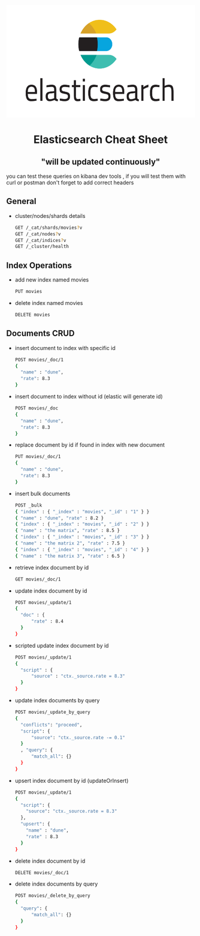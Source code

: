 <p align="center">
  <img src="img.png" height="300" >
</p>

<p align="center">
  <h1 align="center">Elasticsearch Cheat Sheet </h1>
  <h2 align="center">"will be updated continuously" </h2>
</p>

you can test these queries on kibana dev tools ,
if you will test them with curl or postman don't forget to add correct headers

## General

- cluster/nodes/shards details

  ```sh
  GET /_cat/shards/movies?v
  GET /_cat/nodes?v
  GET /_cat/indices?v
  GET /_cluster/health
  ```

## Index Operations

- add new index named movies

  ```sh
  PUT movies
  ```

- delete index named movies

  ```sh
  DELETE movies
  ```

## Documents CRUD

- insert document to index with specific id

  ```sh
  POST movies/_doc/1
  {
    "name" : "dune",
    "rate": 8.3
  }

  ```

- insert document to index without id (elastic will generate id)

  ```sh
  POST movies/_doc
  {
    "name" : "dune",
    "rate": 8.3
  }
  ```

- replace document by id if found in index with new document

  ```sh
  PUT movies/_doc/1
  {
    "name" : "dune",
    "rate": 8.3
  }
  ```

- insert bulk documents

  ```sh
  POST _bulk
  { "index" : { "_index" : "movies", "_id" : "1" } }
  { "name" : "dune", "rate" : 8.2 }
  { "index" : { "_index" : "movies", "_id" : "2" } }
  { "name" : "the matrix", "rate" : 8.5 }
  { "index" : { "_index" : "movies", "_id" : "3" } }
  { "name" : "the matrix 2", "rate" : 7.5 }
  { "index" : { "_index" : "movies", "_id" : "4" } }
  { "name" : "the matrix 3", "rate" : 6.5 }
  ```

- retrieve index document by id

  ```sh
  GET movies/_doc/1
  ```

- update index document by id

  ```sh
  POST movies/_update/1
  {
    "doc" : {
        "rate" : 8.4
    }
  }
  ```

- scripted update index document by id

  ```sh
  POST movies/_update/1
  {
    "script" : {
        "source" : "ctx._source.rate = 8.3"
    }
  }
  ```

- update index documents by query

  ```sh
  POST movies/_update_by_query
  {
    "conflicts": "proceed",
    "script": {
        "source": "ctx._source.rate -= 0.1"
    }
    , "query": {
        "match_all": {}
    }
  }
  ```

- upsert index document by id (updateOrInsert)

  ```sh
  POST movies/_update/1
  {
    "script": {
      "source": "ctx._source.rate = 8.3"
    },
    "upsert": {
      "name" : "dune",
      "rate" : 8.3
    }
  }
  ```

- delete index document by id

  ```sh
  DELETE movies/_doc/1
  ```

- delete index documents by query

  ```sh
  POST movies/_delete_by_query
  {
    "query": {
        "match_all": {}
    }
  }
  ```
